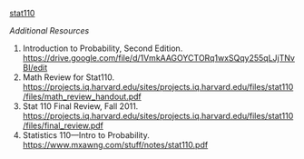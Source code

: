 [stat110](https://projects.iq.harvard.edu/stat110/strategic-practice-problems)

_Additional Resources_
1. Introduction to Probability, Second Edition. https://drive.google.com/file/d/1VmkAAGOYCTORq1wxSQqy255qLJjTNvBI/edit
2. Math Review for Stat110. https://projects.iq.harvard.edu/sites/projects.iq.harvard.edu/files/stat110/files/math_review_handout.pdf
3. Stat 110 Final Review, Fall 2011. https://projects.iq.harvard.edu/sites/projects.iq.harvard.edu/files/stat110/files/final_review.pdf
4. Statistics 110—Intro to Probability. https://www.mxawng.com/stuff/notes/stat110.pdf
